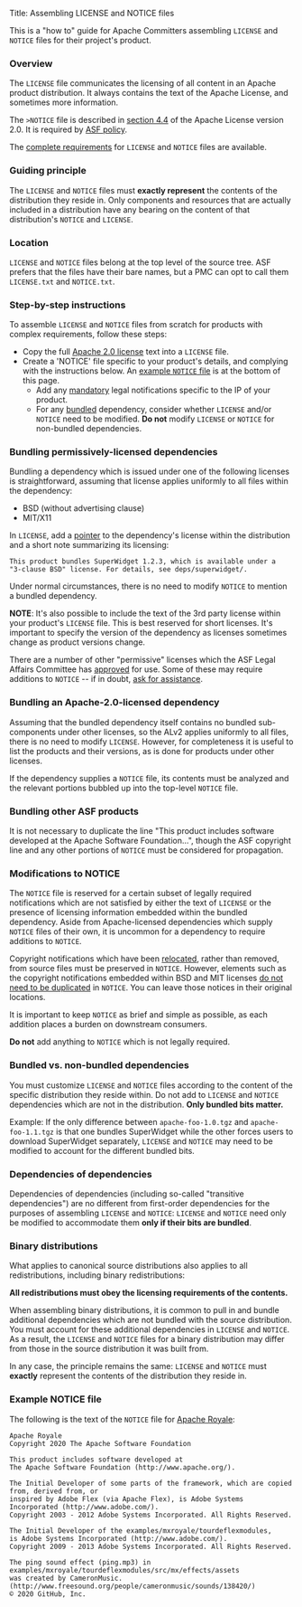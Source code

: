 Title: Assembling LICENSE and NOTICE files

This is a "how to" guide for Apache Committers assembling `LICENSE` and `NOTICE` files for their project's product.

### Overview ###

The `LICENSE` file communicates the licensing of all content in an Apache product distribution. It always contains the text of the Apache License, and
sometimes more information.

The `>NOTICE` file is described in <a href="https://www.apache.org/licenses/LICENSE-2.0.html#redistribution" target="_blank"> section 4.4</a> of the Apache License version
2.0. It is required by <a href="https://www.apache.org/legal/src-headers.html#notice" target="_blank">ASF policy</a>.

The <a href="https://www.apache.org/legal" target="_blank">complete requirements</a> for `LICENSE` and `NOTICE` files are available.

### Guiding principle ###

The `LICENSE` and `NOTICE` files must **exactly represent** the contents of the distribution they reside in. Only components and resources that are actually included in a distribution have any bearing on the content of that distribution's `NOTICE` and `LICENSE`.

<h3 id="source-tree-location">Location</h3>

`LICENSE` and `NOTICE` files belong at the top level of the source tree. ASF prefers that the files have their bare names, but a PMC can opt to call them `LICENSE.txt` and `NOTICE.txt`.

<h3 id="step-by-step">Step-by-step instructions</h3>

To assemble `LICENSE` and `NOTICE` files from scratch for products with complex requirements, follow these steps:

  - Copy the full <a href="https://www.apache.org/licenses/LICENSE-2.0.txt" target="_blank">Apache 2.0 license</a> text into a `LICENSE` file.
  - Create a 'NOTICE' file specific to your product's details, and complying with the instructions below. An <a href="#example-notice">example `NOTICE` file</a> is at the bottom of this page.
    - Add any <a href="#mod-notice">mandatory</a> legal notifications specific to the IP of your product.
    - For any <a href="#bundled-vs-non-bundled">bundled</a> dependency, consider whether `LICENSE` and/or `NOTICE` need to be modified. **Do not** modify `LICENSE` or `NOTICE` for non-bundled dependencies.

<h3 id="permissive-deps">Bundling permissively-licensed dependencies</h3>

Bundling a dependency which is issued under one of the following licenses is straightforward, assuming that license applies uniformly to all files within the dependency:

  - BSD (without advertising clause)
  - MIT/X11

In `LICENSE`, add a <a href="http://s.apache.org/Hqj" target="_blank">pointer</a> to the dependency's license within the distribution and a short note summarizing its licensing:

```
This product bundles SuperWidget 1.2.3, which is available under a
"3-clause BSD" license. For details, see deps/superwidget/.
```
Under normal circumstances, there is no need to modify `NOTICE` to mention a bundled dependency.

**NOTE**: It's also possible to include the text of the 3rd party license within your product's `LICENSE` file. This is best reserved for short licenses. It's important to specify the version of the dependency as licenses sometimes change as product versions change.

There are a number of other "permissive" licenses which the ASF Legal Affairs Committee has <a href="https://www.apache.org/legal/resolved.html#category-a" target="_blank"> approved</a> for use. Some of these may require additions to `NOTICE` -- if in doubt, <a href="https://www.apache.org/legal/resolved.html#asking-questions" target="_blank">ask for assistance</a>.

<h3 id="alv2-dep">Bundling an Apache-2.0-licensed dependency</h3>

Assuming that the bundled dependency itself contains no bundled sub-components under other licenses, so the ALv2 applies uniformly to all files, there is no need to modify <code>LICENSE</code>. However, for completeness it is useful to list the products and their versions, as is done for products under other licenses.

If the dependency supplies a <code>NOTICE</code> file, its contents must be analyzed and the relevant portions bubbled up into the top-level <code>NOTICE</code> file.

<h3 id="bundle-asf-product">Bundling other ASF products</h3>

It is not necessary to duplicate the line "This product includes software developed at the Apache Software Foundation...", though the ASF copyright line and any other portions of <code>NOTICE</code> must be considered for propagation.

<h3 id="mod-notice">Modifications to NOTICE</h3>

The `NOTICE` file is reserved for a certain subset of legally required notifications which are not satisfied by either the text of `LICENSE` or the presence of licensing information embedded within the bundled dependency. Aside from Apache-licensed dependencies which supply `NOTICE` files of their own, it is uncommon for a dependency to require additions to `NOTICE`.

Copyright notifications which have been <a href="https://www.apache.org/legal/src-headers.html#headers" target="_blank">relocated</a>, rather than removed, from source files must be preserved in `NOTICE`. However, elements such as the copyright notifications embedded within BSD and MIT licenses <a href="https://issues.apache.org/jira/browse/LEGAL-59" target="_blank">do not need to be duplicated</a> in `NOTICE`. You can leave those notices in their original locations.

It is important to keep `NOTICE` as brief and simple as possible, as each addition places a burden on downstream consumers.

**Do not** add anything to `NOTICE` which is not legally required.

<h3 id="bundled=vs-non-bundled">Bundled vs. non-bundled dependencies</h3>

You must customize `LICENSE` and `NOTICE` files according to the content of the specific distribution they reside within. Do not add to `LICENSE` and `NOTICE` dependencies which are not in the distribution. **Only bundled bits matter.**

Example: If the only difference between `apache-foo-1.0.tgz` and `apache-foo-1.1.tgz` is that one bundles SuperWidget while the other forces users to download SuperWidget separately, `LICENSE` and `NOTICE` may need to be modified to account for the different bundled bits.

<h3 id="deps-of-deps">Dependencies of dependencies</h3>

Dependencies of dependencies (including so-called "transitive dependencies") are no different from first-order dependencies for the purposes of assembling `LICENSE` and `NOTICE`: `LICENSE` and `NOTICE` need only be modified to accommodate them **only if their bits are bundled**.

<h3 id="binary">Binary distributions</h3>

What applies to canonical source distributions also applies to all redistributions, including binary redistributions:

**All redistributions must obey the licensing requirements of the contents.**

When assembling binary distributions, it is common to pull in and bundle additional dependencies which are not bundled with the source distribution. You must account for these additional dependencies in `LICENSE` and `NOTICE`. As a result, the `LICENSE` and `NOTICE` files for a binary distribution may differ from those in the source distribution it was built from.

In any case, the principle remains the same: `LICENSE` and `NOTICE` must **exactly** represent the contents of the distribution they reside in.

<h3 id="example-notice">Example NOTICE file</h3>

The following is the text of the `NOTICE` file for <a href="https://royale.apache.org/" target="_blank">Apache Royale</a>:

```
Apache Royale
Copyright 2020 The Apache Software Foundation

This product includes software developed at
The Apache Software Foundation (http://www.apache.org/).

The Initial Developer of some parts of the framework, which are copied from, derived from, or
inspired by Adobe Flex (via Apache Flex), is Adobe Systems Incorporated (http://www.adobe.com/).
Copyright 2003 - 2012 Adobe Systems Incorporated. All Rights Reserved.

The Initial Developer of the examples/mxroyale/tourdeflexmodules, 
is Adobe Systems Incorporated (http://www.adobe.com/).
Copyright 2009 - 2013 Adobe Systems Incorporated. All Rights Reserved.

The ping sound effect (ping.mp3) in 
examples/mxroyale/tourdeflexmodules/src/mx/effects/assets
was created by CameronMusic. (http://www.freesound.org/people/cameronmusic/sounds/138420/)
© 2020 GitHub, Inc.
```
